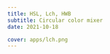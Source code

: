 ```yaml
---
title: HSL, Lch, HWB
subtitle: Circular color mixer
date: 2021-10-18

cover: apps/lch.png
---
```


<color-hsl />
